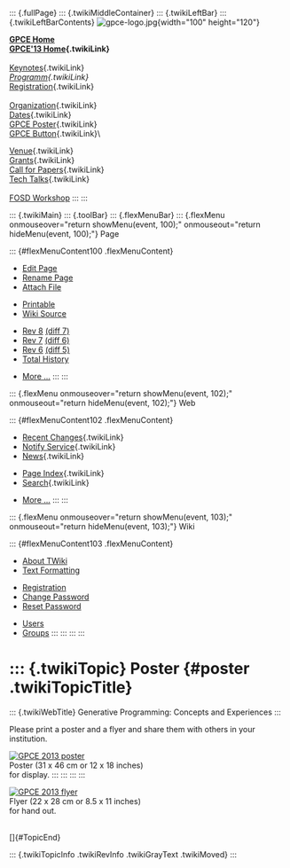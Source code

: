 ::: {.fullPage}
::: {.twikiMiddleContainer}
::: {.twikiLeftBar}
::: {.twikiLeftBarContents}
![gpce-logo.jpg](../pub/GPCE13/WebLeftBar/gpce-logo.jpg){width="100"
height="120"}

**[GPCE Home](http://program-transformation.org/Gpce)**\
**[GPCE\'13 Home](WebHome){.twikiLink}**\
\
[Keynotes](KeynoteSpeakers){.twikiLink}\
*[Programm](ConferenceProgram){.twikiLink}*\
[Registration](GpceRegistration){.twikiLink}\
\
[Organization](ConferenceOrganization){.twikiLink}\
[Dates](ImportantDates){.twikiLink}\
[GPCE Poster](Poster){.twikiLink}\
[GPCE Button](Banner){.twikiLink}\

[Venue](ConferenceVenue){.twikiLink}\
[Grants](Grants){.twikiLink}\
[Call for Papers](CallForPapers){.twikiLink}\
[Tech Talks](CallForTechTalks){.twikiLink}\
\
[FOSD Workshop](http://fosd.net/2013)
:::
:::

::: {.twikiMain}
::: {.toolBar}
::: {.flexMenuBar}
::: {.flexMenu onmouseover="return showMenu(event, 100);" onmouseout="return hideMenu(event, 100);"}
Page

::: {#flexMenuContent100 .flexMenuContent}
-   [Edit
    Page](http://www.program-transformation.org/edit/GPCE13/Poster?t=1536827549)
-   [Rename
    Page](http://www.program-transformation.org/rename/GPCE13/Poster)
-   [Attach
    File](http://www.program-transformation.org/attach/GPCE13/Poster)

<!-- -->

-   [Printable](http://www.program-transformation.org/view/GPCE13/Poster?skin=print.pattern)
-   [Wiki
    Source](http://www.program-transformation.org/view/GPCE13/Poster?skin=text&raw=on&contenttype=text/plain)

<!-- -->

-   [Rev
    8](http://www.program-transformation.org/view/GPCE13/Poster?rev=1.8)
    [(diff 7)](http://www.program-transformation.org/rdiff/GPCE13/Poster?rev1=1.8&rev2=1.7)
-   [Rev
    7](http://www.program-transformation.org/view/GPCE13/Poster?rev=1.7)
    [(diff 6)](http://www.program-transformation.org/rdiff/GPCE13/Poster?rev1=1.7&rev2=1.6)
-   [Rev
    6](http://www.program-transformation.org/view/GPCE13/Poster?rev=1.6)
    [(diff 5)](http://www.program-transformation.org/rdiff/GPCE13/Poster?rev1=1.6&rev2=1.5)
-   [Total
    History](http://www.program-transformation.org/rdiff/GPCE13/Poster)

<!-- -->

-   [More
    \...](http://www.program-transformation.org/oops/GPCE13/Poster?template=oopsmore&param1=1.8&param2=1.8)
:::
:::

::: {.flexMenu onmouseover="return showMenu(event, 102);" onmouseout="return hideMenu(event, 102);"}
Web

::: {#flexMenuContent102 .flexMenuContent}
-   [Recent Changes](WebChanges){.twikiLink}
-   [Notify Service](WebNotify){.twikiLink}
-   [News](WebNews){.twikiLink}

<!-- -->

-   [Page Index](WebIndex){.twikiLink}
-   [Search](WebSearch){.twikiLink}

<!-- -->

-   [More
    \...](http://www.program-transformation.org/oops/GPCE13/Poster?template=oopsmore&param1=1.8&param2=1.8)
:::
:::

::: {.flexMenu onmouseover="return showMenu(event, 103);" onmouseout="return hideMenu(event, 103);"}
Wiki

::: {#flexMenuContent103 .flexMenuContent}
-   [About
    TWiki](http://www.program-transformation.org/view/TWiki/WebHome)
-   [Text
    Formatting](http://www.program-transformation.org/view/TWiki/TextFormattingRules)

<!-- -->

-   [Registration](http://www.program-transformation.org/view/TWiki/TWikiRegistration)
-   [Change
    Password](http://www.program-transformation.org/view/TWiki/ChangePassword)
-   [Reset
    Password](http://www.program-transformation.org/view/TWiki/ResetPassword)

<!-- -->

-   [Users](http://www.program-transformation.org/view/Main/TWikiUsers)
-   [Groups](http://www.program-transformation.org/view/Main/TWikiGroups)
:::
:::
:::
:::

::: {.twikiTopic}
Poster {#poster .twikiTopicTitle}
======

::: {.twikiWebTitle}
Generative Programming: Concepts and Experiences
:::

Please print a poster and a flyer and share them with others in your
institution.

[![GPCE 2013
poster](../pub/GPCE13/Poster/gpce-2013-poster-preview.PNG "GPCE 2013 poster")](../pub/GPCE13/Poster/gpce2013-poster.pdf)\
Poster (31 x 46 cm or 12 x 18 inches)\
for display.
:::
:::
:::
:::

[![GPCE 2013
flyer](../pub/GPCE13/Poster/gpce-2013-flyer-preview.PNG "GPCE 2013 flyer")](../pub/GPCE13/Poster/gpce2013-flyer.pdf)\
Flyer (22 x 28 cm or 8.5 x 11 inches)\
for hand out.

\
[]{#TopicEnd}

::: {.twikiTopicInfo .twikiRevInfo .twikiGrayText .twikiMoved}
:::

